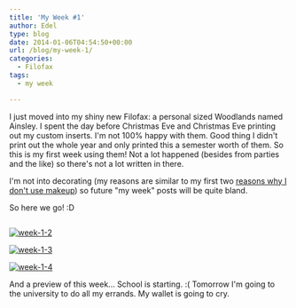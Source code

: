 ```yaml
---
title: 'My Week #1'
author: Edel
type: blog
date: 2014-01-06T04:54:50+00:00
url: /blog/my-week-1/
categories:
  - Filofax
tags:
  - my week

---
```

I just moved into my shiny new Filofax: a personal sized Woodlands named Ainsley. I spent the day before Christmas Eve and Christmas Eve printing out my custom inserts. I'm not 100% happy with them. Good thing I didn't print out the whole year and only printed this a semester worth of them. So this is my first week using them! Not a lot happened (besides from parties and the like) so there's not a lot written in there.

I'm not into decorating (my reasons are similar to my first two [reasons why I don't use makeup][1]) so future "my week" posts will be quite bland.

So here we go! :D

[<img src="http://scattered.me/wp-content/uploads/2014/01/week-1-1.png" alt="" class="img-responsive" />][2]

[<img src="http://scattered.me/wp-content/uploads/2014/01/week-1-2.png" alt="week-1-2" class="img-responsive" />][3]

[<img src="http://scattered.me/wp-content/uploads/2014/01/week-1-3.png" alt="week-1-3" class="img-responsive" />][4]

[<img src="http://scattered.me/wp-content/uploads/2014/01/week-1-4.png" alt="week-1-4" class="img-responsive" />][5]

And a preview of this week... School is starting. :( Tomorrow I'm going to the university to do all my errands. My wallet is going to cry.

[<img src="http://scattered.me/wp-content/uploads/2014/01/week-2-0.png" alt="" class="img-responsive" />][6]




 [1]: http://scattered.me/2013/12/reasons-why-i-dont-wear-makeup/
 [2]: http://scattered.me/wp-content/uploads/2014/01/week-1-1.png
 [3]: http://scattered.me/wp-content/uploads/2014/01/week-1-2.png
 [4]: http://scattered.me/wp-content/uploads/2014/01/week-1-3.png
 [5]: http://scattered.me/wp-content/uploads/2014/01/week-1-4.png
 [6]: http://scattered.me/wp-content/uploads/2014/01/week-2-0.png